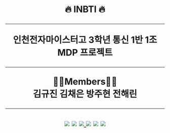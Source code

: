 <div align ="center"> 
<h1>🔥 INBTI 🔥<br>
<hr>
인천전자마이스터고 3학년 통신 1반 1조 MDP 프로젝트
<hr>
<div align="center">
👨‍🎓Members👩‍🎓<br/>
김규진 김채은 방주현 전해린
<div/>
<hr>
<a href="https://namu.wiki/w/JavaScript"><img src="https://img.shields.io/badge/JavaScript-black?style=flat&logo=JavaScript&logoColor=F7DF1E"/></a>
<a href="https://namu.wiki/w/Python"><img src="https://img.shields.io/badge/Python-black?style=flat&logo=Python&logoColor=3776AB"/></a>
<a href="https://namu.wiki/w/HTML"><img src="https://img.shields.io/badge/HTML5-black?style=flat&logo=HTML5&logoColor=E34F26"/> </a>
<a href="https://namu.wiki/w/CSS"><img src="https://img.shields.io/badge/CSS3-black?style=flat&logo=css3&logoColor=1572B6"/></a>
<a href="https://namu.wiki/w/Spring(%ED%94%84%EB%A0%88%EC%9E%84%EC%9B%8C%ED%81%AC)"><img src="https://img.shields.io/badge/Spring Boot-black?style=flat&logo=Spring Boot&logoColor=6DB33F"/></a>
<a href="https://namu.wiki/w/MySQL"><img src="https://img.shields.io/badge/Mysql-black?style=flat&logo=Mysql&logoColor=4479A1"/></a>
 </h1>
</div>
